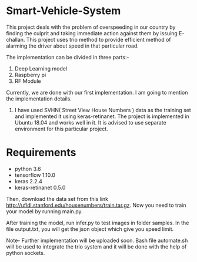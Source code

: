 # Smart-Vehicle-System

This project deals with the problem of overspeeding in our country by finding the culprit and taking immediate action against them by issuing E-challan. This project uses trio method to provide efficient method of alarming the driver about speed in that particular road. 

The implementation can be divided in three parts:-

1) Deep Learning model
2) Raspberry pi
3) RF Module

Currently, we are done with our first implementation. I am going to mention the implementation details.

1) I have used SVHN( Street View House Numbers ) data as the training set and implemented it using keras-retinanet. The project is implemented in Ubuntu 18.04 and works well in it. It is advised to use separate environment for this particular project.

# Requirements

- python 3.6
- tensorflow 1.10.0
- keras 2.2.4
- keras-retinanet 0.5.0
                                 
Then, download the data set from this link http://ufldl.stanford.edu/housenumbers/train.tar.gz. Now you need to train your model by running main.py.

After training the model, run infer.py to test images in folder samples. In the file output.txt, you will get the json object which give you speed limit.

Note- Further implementation will be uploaded soon. Bash file automate.sh will be used to integrate the trio system and it will be done with the help of python sockets. 
